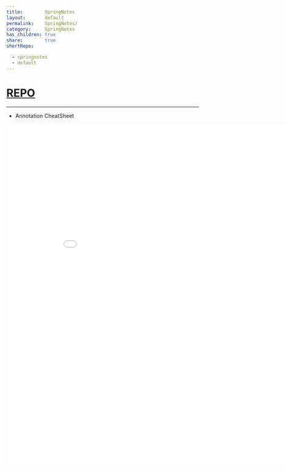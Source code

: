 ```yaml
---
title:        SpringNotes
layout:       default
permalink:    SpringNotes/
category:     SpringNotes
has_children: true
share:        true
shortRepo:

  - springnotes
  - default
---
```


# [REPO](https://github.com/14paxton/SpringNotes)
---

- Annotation CheatSheet

<embed  src="/assets/images/SpringBootAnnotations.pdf" height="900" width="900" type="application/pdf">    

<object data="/assets/images/SpringBootAnnotations.pdf" width="1000" height="1000" type='application/pdf'></object>